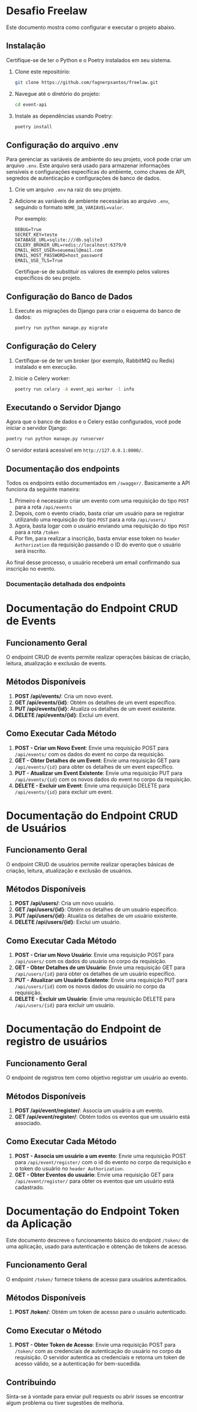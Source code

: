 # Desafio Freelaw

Este documento mostra como configurar e executar o projeto abaixo.

## Instalação

Certifique-se de ter o Python e o Poetry instalados em seu sistema.

1. Clone este repositório:

   ```bash
   git clone https://github.com/fagnerpsantos/freelaw.git
   ```

2. Navegue até o diretório do projeto:

   ```bash
   cd event-api
   ```

3. Instale as dependências usando Poetry:

   ```bash
   poetry install
   ```
   

## Configuração do arquivo .env

Para gerenciar as variáveis de ambiente do seu projeto, você pode criar um arquivo `.env`. Este arquivo será usado para armazenar informações sensíveis e configurações específicas do ambiente, como chaves de API, segredos de autenticação e configurações de banco de dados.

1. Crie um arquivo `.env` na raiz do seu projeto.

2. Adicione as variáveis de ambiente necessárias ao arquivo `.env`, seguindo o formato `NOME_DA_VARIAVEL=valor`.

   Por exemplo:

   ```plaintext
   DEBUG=True
   SECRET_KEY=teste
   DATABASE_URL=sqlite:///db.sqlite3
   CELERY_BROKER_URL=redis://localhost:6379/0
   EMAIL_HOST_USER=seuemail@mail.com
   EMAIL_HOST_PASSWORD=host_password
   EMAIL_USE_TLS=True
   ```

   Certifique-se de substituir os valores de exemplo pelos valores específicos do seu projeto.

## Configuração do Banco de Dados
1. Execute as migrações do Django para criar o esquema do banco de dados:

   ```bash
   poetry run python manage.py migrate
   ```

## Configuração do Celery

1. Certifique-se de ter um broker (por exemplo, RabbitMQ ou Redis) instalado e em execução.

3. Inicie o Celery worker:

   ```bash
   poetry run celery -A event_api worker -l info
   ```

## Executando o Servidor Django

Agora que o banco de dados e o Celery estão configurados, você pode iniciar o servidor Django:

```bash
poetry run python manage.py runserver
```

O servidor estará acessível em `http://127.0.0.1:8000/`.

## Documentação dos endpoints

Todos os endpoints estão documentados em `/swagger/`. Basicamente a API funciona da seguinte maneira:

1. Primeiro é necessário criar um evento com uma requisição do tipo `POST` para a rota `/api/events`
2. Depois, com o evento criado, basta criar um usuário para se registrar utilizando uma requisição do tipo `POST` para a rota `/api/users/`
3. Agora, basta logar com o usuário enviando uma requisição do tipo `POST` para a rota `/token`
4. Por fim, para realizar a inscrição, basta enviar esse token no `header Authorization` da requisição passando o ID do evento que o usuário será inscrito.

Ao final desse processo, o usuário receberá um email confirmando sua inscrição no evento.

### Documentação detalhada dos endpoints

# Documentação do Endpoint CRUD de Events

## Funcionamento Geral

O endpoint CRUD de events permite realizar operações básicas de criação, leitura, atualização e exclusão de events.

## Métodos Disponíveis

1. **POST /api/events/**: Cria um novo event.
2. **GET /api/events/{id}**: Obtém os detalhes de um event específico.
3. **PUT /api/events/{id}**: Atualiza os detalhes de um event existente.
4. **DELETE /api/events/{id}**: Exclui um event.

## Como Executar Cada Método

1. **POST - Criar um Novo Event**: Envie uma requisição POST para `/api/events/` com os dados do event no corpo da requisição.
2. **GET - Obter Detalhes de um Event**: Envie uma requisição GET para `/api/events/{id}` para obter os detalhes de um event específico.
3. **PUT - Atualizar um Event Existente**: Envie uma requisição PUT para `/api/events/{id}` com os novos dados do event no corpo da requisição.
4. **DELETE - Excluir um Event**: Envie uma requisição DELETE para `/api/events/{id}` para excluir um event.


# Documentação do Endpoint CRUD de Usuários

## Funcionamento Geral

O endpoint CRUD de usuários permite realizar operações básicas de criação, leitura, atualização e exclusão de usuários.

## Métodos Disponíveis

1. **POST /api/users/**: Cria um novo usuário.
2. **GET /api/users/{id}**: Obtém os detalhes de um usuário específico.
3. **PUT /api/users/{id}**: Atualiza os detalhes de um usuário existente.
4. **DELETE /api/users/{id}**: Exclui um usuário.

## Como Executar Cada Método

1. **POST - Criar um Novo Usuário**: Envie uma requisição POST para `/api/users/` com os dados do usuário no corpo da requisição.
2. **GET - Obter Detalhes de um Usuário**: Envie uma requisição GET para `/api/users/{id}` para obter os detalhes de um usuário específico.
3. **PUT - Atualizar um Usuário Existente**: Envie uma requisição PUT para `/api/users/{id}` com os novos dados do usuário no corpo da requisição.
4. **DELETE - Excluir um Usuário**: Envie uma requisição DELETE para `/api/users/{id}` para excluir um usuário.


# Documentação do Endpoint de registro de usuários

## Funcionamento Geral

O endpoint de registros tem como objetivo registrar um usuário ao evento.

## Métodos Disponíveis

1. **POST /api/event/register/**: Associa um usuário a um evento.
2. **GET /api/event/register/**: Obtém todos os eventos que um usuário está associado.

## Como Executar Cada Método

1. **POST - Associa um usuário a um evento**: Envie uma requisição POST para `/api/event/register/` com o id do evento no corpo da requisição e o token do usuário no `header Authorization`.
2. **GET - Obter Eventos do usuário**: Envie uma requisição GET para `/api/event/register/` para obter os eventos que um usuário está cadastrado.


# Documentação do Endpoint Token da Aplicação

Este documento descreve o funcionamento básico do endpoint `/token/` de uma aplicação, usado para autenticação e obtenção de tokens de acesso.

## Funcionamento Geral

O endpoint `/token/` fornece tokens de acesso para usuários autenticados.

## Métodos Disponíveis

1. **POST /token/**: Obtém um token de acesso para o usuário autenticado.

## Como Executar o Método

1. **POST - Obter Token de Acesso**: Envie uma requisição POST para `/token/` com as credenciais de autenticação do usuário no corpo da requisição. O servidor autentica as credenciais e retorna um token de acesso válido, se a autenticação for bem-sucedida.


## Contribuindo

Sinta-se à vontade para enviar pull requests ou abrir issues se encontrar algum problema ou tiver sugestões de melhoria.
